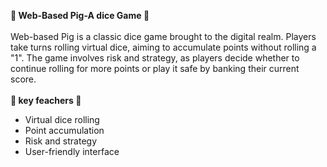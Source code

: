__🎲 Web-Based Pig-A dice Game 🎲__ <br><br>
Web-based Pig is a classic dice game brought to the digital realm. Players take turns rolling virtual dice, aiming to accumulate points without rolling a "1". The game involves risk and strategy, as players decide whether to continue rolling for more points or play it safe by banking their current score.<br><br>
__🎲 key feachers 🎲__
- Virtual dice rolling
- Point accumulation
- Risk and strategy
- User-friendly interface
